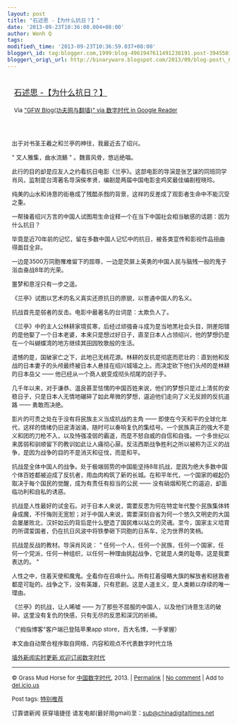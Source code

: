 ```yaml
--- 
layout: post 
title: "石述思 -【为什么抗日？】" 
date: '2013-09-23T10:36:00.004+08:00' 
author: Wenh Q
tags:
modified\_time: '2013-09-23T10:36:59.037+08:00' 
blogger\_id: tag:blogger.com,1999:blog-4961947611491238191.post-3945501073586538193
blogger\_orig\_url: http://binaryware.blogspot.com/2013/09/blog-post\_6323.html
---
```

<div style="margin: 10px; padding: 5px;">

<div style="font-size: 18px;">

[石述思
-【为什么抗日？】](http://feedproxy.google.com/~r/chinagfwblog/~3/gBhqrci_WB8/)

</div>

<div style="font-size: 13px;">

Via ["GFW Blog(功夫网与翻墙)" via 数字时代 in Google
Reader](https://www.blogger.com/blogger.g?blogID=4961947611491238191)

</div>

</div>

<div style="font-size: 13px; padding: 15px 0 10px 10px;">

出于对书圣王羲之和兰亭的神往，我最近去了绍兴。

" 文人雅集，曲水流觞 " 。魏晋风骨，悠远绝唱。

此行的目的却是应友人之约看抗日电影《兰亭》。这部电影的导演是张艺谋的同班同学肖风，监制是台湾著名导演侯孝贤，编剧是两届中国电影金鸡奖最佳编剧程晓玲。

纯美的山水和诗意的街巷成了残酷杀戮的背景，这样的反差成了观影者生命中不能沉受之重。

一帮操着绍兴方言的中国人试图用生命诠释一个在当下中国社会相当敏感的话题：因为什么抗日？

毕竟是近70年前的记忆，留在多数中国人记忆中的抗日，被各类宣传和影视作品扭曲得面目全非。

一边是3500万同胞罹难留下的屈辱，一边是荧屏上英勇的中国人民与脑残一般的鬼子浴血奋战8年的光荣。

噩梦和意淫只有一步之遥。

《兰亭》试图以艺术的名义真实还原抗日的原貌，以普通中国人的名义。

抗战首先是弱者的反击。电影中最著名的台词是：太欺负人了。

《兰亭》中的主人公林耕家境贫寒，后经过顽强奋斗成为是当地黑社会头目，阴差阳错的是他娶了一个日本老婆，本来只是想过好日子，直至日本人占领绍兴，他的梦想仍是在一个叫蝴蝶湾的地方继续其田园牧歌般的生活。

遗憾的是，国破家亡之下，此地已无桃花源。林耕的反抗是彻底而悲壮的：直到他和反战的日本妻子的头颅最终被日本人悬挂在绍兴城墙之上。而决定砍下他们头颅的是林耕的日本岳父
—— 他已经从一个商人蜕变成彻头彻尾的刽子手。

几千年以来，对于谦恭、温良甚至怯懦的中国百姓来说，他们的梦想只是过上清贫的安稳日子，只是日本人无情地碾碎了如此卑微的梦想，逼迫他们走向了义无反顾的反抗道路
—— 勇敢而决绝。

影片的可贵之处在于没有将民族主义当成抗战的主角 ——
即使在今天和平的全球化年代，这样的情绪仍旧波涛汹涌，随时可以奏响复仇的集结号。一个民族真正的强大不是义和团的刀枪不入，以及恃强凌弱的霸道，而是不怒自威的自信和自强。一个多世纪以来孱弱和驯顺留下的教训如此让人痛彻心扉。反法西斯战争胜利之所以被称为正义的战争，是因为战争的目的不是消灭和征伐，而是和平。

抗战是全体中国人的战争。处于极端弱势的中国能坚持8年抗战，是因为绝大多数中国个体百姓都被迫成了反抗者，用血肉构筑了新的长城。在和平年代，一个国家的崛起仍取决于每个国民的觉醒，成为有责任有担当的公民
—— 没有硝烟和死亡的逼迫，却面临功利和自私的诱惑。

抗战是人性最好的试金石。对于日本人来说，需要反思为何在特定年代整个民族集体转身成魔，不忏悔则无宽恕；对于中国人来说，需要深刻自省为何一个悠久文明史的大国会屡屡败北，汉奸如云的背后是什么塑造了国民难以站立的灵魂。至今，国家主义培育的所谓爱国者，仍在抗日风波中将铁拳砸下同胞的日系车，沦为世界的笑柄。

抗战是反战的教材。导演肖风说： "
任何一个人，任何一个民族，任何一个国家，任何一个党派，任何一种组织，以任何一种理由挑起战争，它就是人类的耻辱。这是我要表达的。
"

人性之中，住着天使和魔鬼。全看你在召唤什么。所有扛着侵略大旗的解放者和拯救者都是可耻的。战争之下，没有英雄，只有悲剧。这是人道主义，是人类赖以存续的唯一理由。

《兰亭》的抗战，让人唏嘘 ——
为了那些不屈服的中国人，以及他们诗意生活的破碎。这里没有复仇的快感，只有无尽的反思和深沉的祈祷。

（"拇指博客"客户端已登陆苹果app store，百大名博，一手掌握）

本文由自动聚合程序取自网络，内容和观点不代表数字时代立场

[墙外新闻实时更新 欢迎订阅数字时代](http://eepurl.com/msuvD)










------------------------------------------------------------------------

© Grass Mud Horse for
[中国数字时代](http://chinadigitaltimes.net/chinese), 2013. |
[Permalink](http://chinadigitaltimes.net/chinese/2013/09/%E7%9F%B3%E8%BF%B0%E6%80%9D-%E3%80%90%E4%B8%BA%E4%BB%80%E4%B9%88%E6%8A%97%E6%97%A5%EF%BC%9F%E3%80%91/)
| [No
comment](http://chinadigitaltimes.net/chinese/2013/09/%E7%9F%B3%E8%BF%B0%E6%80%9D-%E3%80%90%E4%B8%BA%E4%BB%80%E4%B9%88%E6%8A%97%E6%97%A5%EF%BC%9F%E3%80%91/#comments)
| Add to
[del.icio.us](http://del.icio.us/post?url=http://chinadigitaltimes.net/chinese/2013/09/%E7%9F%B3%E8%BF%B0%E6%80%9D-%E3%80%90%E4%B8%BA%E4%BB%80%E4%B9%88%E6%8A%97%E6%97%A5%EF%BC%9F%E3%80%91/&title=%E7%9F%B3%E8%BF%B0%E6%80%9D%20-%E3%80%90%E4%B8%BA%E4%BB%80%E4%B9%88%E6%8A%97%E6%97%A5%EF%BC%9F%E3%80%91)

Post tags:
[特别推荐](http://chinadigitaltimes.net/chinese/tag/%E7%89%B9%E5%88%AB%E6%8E%A8%E8%8D%90/?category=10466)

订靠谱新闻 获穿墙捷径 请发电邮(最好用gmail)至：sub@chinadigitaltimes.net

</div>
